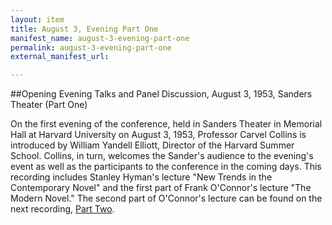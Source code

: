 ```yaml
---
layout: item
title: August 3, Evening Part One
manifest_name: august-3-evening-part-one
permalink: august-3-evening-part-one
external_manifest_url: 

---
```

##Opening Evening Talks and Panel Discussion, August 3, 1953, Sanders Theater (Part One)

On the first evening of the conference, held in Sanders Theater in Memorial Hall at Harvard University on August 3, 1953, Professor Carvel Collins is introduced by William Yandell Elliott, Director of the Harvard Summer School. Collins, in turn, welcomes the Sander's audience to  the evening's event as well as the participants to the conference in the coming days. This recording includes Stanley Hyman's lecture "New Trends in the Contemporary Novel" and the first part of Frank O'Connor's lecture "The Modern Novel." The second part of O'Connor's lecture can be found on the next recording, <a href="https://tanyaclement.github.io/harvard1953/august-3-evening-part-two">Part Two</a>.
